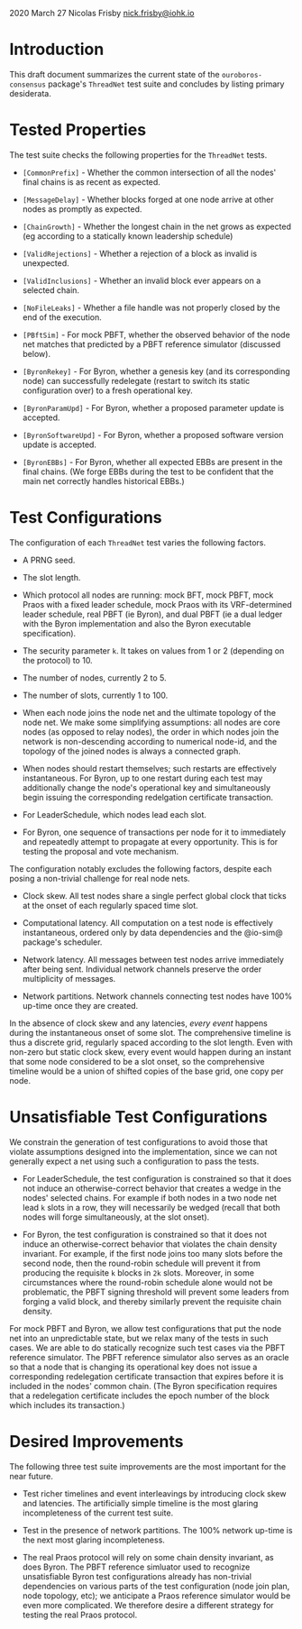 2020 March 27 Nicolas Frisby <nick.frisby@iohk.io>

# Introduction

This draft document summarizes the current state of the `ouroboros-consensus`
package's `ThreadNet` test suite and concludes by listing primary desiderata.

# Tested Properties

The test suite checks the following properties for the `ThreadNet` tests.

  * `[CommonPrefix]` - Whether the common intersection of all the nodes' final
    chains is as recent as expected.

  * `[MessageDelay]` - Whether blocks forged at one node arrive at other nodes
    as promptly as expected.

  * `[ChainGrowth]` - Whether the longest chain in the net grows as expected
    (eg according to a statically known leadership schedule)

  * `[ValidRejections]` - Whether a rejection of a block as invalid is
    unexpected.

  * `[ValidInclusions]` - Whether an invalid block ever appears on a selected
    chain.

  * `[NoFileLeaks]` - Whether a file handle was not properly closed by the end
    of the execution.

  * `[PBftSim]` - For mock PBFT, whether the observed behavior of the node net
    matches that predicted by a PBFT reference simulator (discussed below).

  * `[ByronRekey]` - For Byron, whether a genesis key (and its corresponding
    node) can successfully redelegate (restart to switch its static
    configuration over) to a fresh operational key.

  * `[ByronParamUpd]` - For Byron, whether a proposed parameter update is accepted.

  * `[ByronSoftwareUpd]` - For Byron, whether a proposed software version
    update is accepted.

  * `[ByronEBBs]` - For Byron, whether all expected EBBs are present in the
    final chains. (We forge EBBs during the test to be confident that the main
    net correctly handles historical EBBs.)

# Test Configurations

The configuration of each `ThreadNet` test varies the following factors.

  * A PRNG seed.

  * The slot length.

  * Which protocol all nodes are running: mock BFT, mock PBFT, mock Praos with
    a fixed leader schedule, mock Praos with its VRF-determined leader
    schedule, real PBFT (ie Byron), and dual PBFT (ie a dual ledger with the
    Byron implementation and also the Byron executable specification).

  * The security parameter `k`. It takes on values from 1 or 2 (depending on
    the protocol) to 10.

  * The number of nodes, currently 2 to 5.

  * The number of slots, currently 1 to 100.

  * When each node joins the node net and the ultimate topology of the node
    net. We make some simplifying assumptions: all nodes are core nodes (as
    opposed to relay nodes), the order in which nodes join the network is
    non-descending according to numerical node-id, and the topology of the
    joined nodes is always a connected graph.

  * When nodes should restart themselves; such restarts are effectively
    instantaneous. For Byron, up to one restart during each test may
    additionally change the node's operational key and simultaneously begin
    issuing the corresponding redelgation certificate transaction.

  * For LeaderSchedule, which nodes lead each slot.

  * For Byron, one sequence of transactions per node for it to immediately and
    repeatedly attempt to propagate at every opportunity. This is for testing
    the proposal and vote mechanism.

The configuration notably excludes the following factors, despite each posing a
non-trivial challenge for real node nets.

  * Clock skew. All test nodes share a single perfect global clock that ticks
    at the onset of each regularly spaced time slot.

  * Computational latency. All computation on a test node is effectively
    instantaneous, ordered only by data dependencies and the @io-sim@ package's
    scheduler.

  * Network latency. All messages between test nodes arrive immediately after
    being sent. Individual network channels preserve the order multiplicity of
    messages.

  * Network partitions. Network channels connecting test nodes have 100%
    up-time once they are created.

In the absence of clock skew and any latencies, _every event_ happens during
the instantaneous onset of some slot. The comprehensive timeline is thus a
discrete grid, regularly spaced according to the slot length. Even with
non-zero but static clock skew, every event would happen during an instant that
some node considered to be a slot onset, so the comprehensive timeline would be
a union of shifted copies of the base grid, one copy per node.

# Unsatisfiable Test Configurations

We constrain the generation of test configurations to avoid those that violate
assumptions designed into the implementation, since we can not generally expect
a net using such a configuration to pass the tests.

  * For LeaderSchedule, the test configuration is constrained so that it does
    not induce an otherwise-correct behavior that creates a wedge in the nodes'
    selected chains. For example if both nodes in a two node net lead `k` slots
    in a row, they will necessarily be wedged (recall that both nodes will
    forge simultaneously, at the slot onset).

  * For Byron, the test configuration is constrained so that it does not induce
    an otherwise-correct behavior that violates the chain density invariant.
    For example, if the first node joins too many slots before the second node,
    then the round-robin schedule will prevent it from producing the requisite
    `k` blocks in `2k` slots. Moreover, in some circumstances where the
    round-robin schedule alone would not be problematic, the PBFT signing
    threshold will prevent some leaders from forging a valid block, and thereby
    similarly prevent the requisite chain density.

For mock PBFT and Byron, we allow test configurations that put the node net
into an unpredictable state, but we relax many of the tests in such cases. We
are able to do statically recognize such test cases via the PBFT reference
simulator. The PBFT reference simulator also serves as an oracle so that a node
that is changing its operational key does not issue a corresponding
redelegation certificate transaction that expires before it is included in the
nodes' common chain. (The Byron specification requires that a redelegation
certificate includes the epoch number of the block which includes its
transaction.)

# Desired Improvements

The following three test suite improvements are the most important for the near
future.

  * Test richer timelines and event interleavings by introducing clock skew and
    latencies. The artificially simple timeline is the most glaring
    incompleteness of the current test suite.

  * Test in the presence of network partitions. The 100% network up-time is the
    next most glaring incompleteness.

  * The real Praos protocol will rely on some chain density invariant, as does
    Byron. The PBFT reference simluator used to recognize unsatisfiable Byron
    test configurations already has non-trivial dependencies on various parts
    of the test configuration (node join plan, node topology, etc); we
    anticipate a Praos reference simulator would be even more complicated. We
    therefore desire a different strategy for testing the real Praos protocol.
